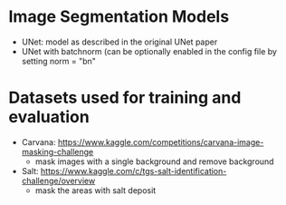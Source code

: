 # Image Segmentation Models

- UNet: model as described in the original UNet paper
- UNet with batchnorm (can be optionally enabled in the config file by setting norm = "bn"


 # Datasets used for training and evaluation
 - Carvana: https://www.kaggle.com/competitions/carvana-image-masking-challenge
   - mask images with a single background and remove background
 - Salt: https://www.kaggle.com/c/tgs-salt-identification-challenge/overview
   - mask the areas with salt deposit
